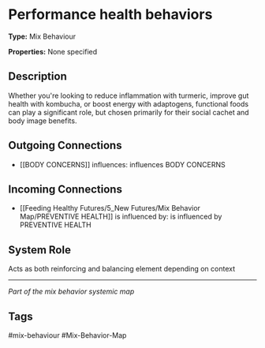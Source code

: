 # Performance health behaviors

**Type:** Mix Behaviour

**Properties:** None specified

## Description
Whether you're looking to reduce inflammation with turmeric, improve gut health with kombucha, or boost energy with adaptogens, functional foods can play a significant role, but chosen primarily for their social cachet and body image benefits.

## Outgoing Connections
- [[BODY CONCERNS]] influences: influences BODY CONCERNS

## Incoming Connections
- [[Feeding Healthy Futures/5_New Futures/Mix Behavior Map/PREVENTIVE HEALTH]] is influenced by: is influenced by PREVENTIVE HEALTH

## System Role
Acts as both reinforcing and balancing element depending on context

---
*Part of the mix behavior systemic map*

## Tags
#mix-behaviour #Mix-Behavior-Map
